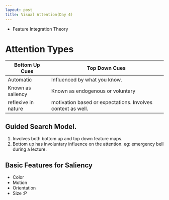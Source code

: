 ```yaml
---
layout: post
title: Visual Attention(Day 4)
---
```


* Feature Integration Theory


Attention Types
======
Bottom Up Cues | Top Down Cues
--- | --- 
Automatic | Influenced by what you know.
Known as saliency | Known as endogenous or voluntary
reflexive in nature | motivation based or expectations. Involves context as well.

Guided Search Model. 
------
1. Involves both bottom up and top down feature maps.
2. Bottom up has involuntary influence  on the attention. eg: emergency bell during a lecture.

Basic Features for Saliency
------
* Color
* Motion
* Orientation
* Size :P


